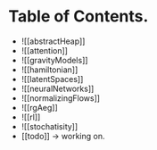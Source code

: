 # Table of Contents. 
- ![[abstractHeap]]
- ![[attention]]
- ![[gravityModels]]
- ![[hamiltonian]]
- ![[latentSpaces]]
- ![[neuralNetworks]]
- ![[normalizingFlows]]
- ![[rgAeg]]
- ![[rl]]
- ![[stochatisity]]
- [[todo]] -> working on. 
